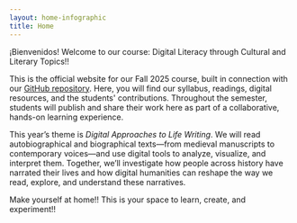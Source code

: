```yaml
---
layout: home-infographic
title: Home
---
```


¡Bienvenidos! Welcome to our course: Digital Literacy through Cultural and Literary Topics!! 

This is the official website for our Fall 2025 course, built in connection with our [GitHub repository](https://github.com/dh-miami/SPA_410_Fall25/). Here, you will find our syllabus, readings, digital resources, and the students' contributions. Throughout the semester, students will publish and share their work here as part of a collaborative, hands-on learning experience.

This year’s theme is *Digital Approaches to Life Writing*. We will read autobiographical and biographical texts—from medieval manuscripts to contemporary voices—and use digital tools to analyze, visualize, and interpret them. Together, we’ll investigate how people across history have narrated their lives and how digital humanities can reshape the way we read, explore, and understand these narratives.

Make yourself at home!! This is your space to learn, create, and experiment!!
